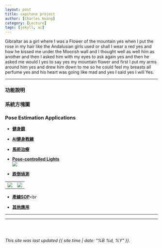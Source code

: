 ```yaml
---
layout: post
title: capstone project
author: [Charles Huang]
category: [Lecture]
tags: [jekyll, ai]
---
```


Gibraltar as a girl where I was a Flower of the mountain yes when I put the rose in my hair like the Andalusian girls used or shall I wear a red yes and how he kissed me under the Moorish wall and I thought well as well him as another and then I asked him with my eyes to ask again yes and then he asked me would I yes to say yes my mountain flower and first I put my arms around him yes and drew him down to me so he could feel my breasts all perfume yes and his heart was going like mad and yes I said yes I will Yes.

---


### 功能說明
### 系統方塊圖


### Pose Estimation Applications
* **[健身鏡](https://johnsonfitnesslive.com/?action=mirror_pro_intro)**<br/>

* **[AI健身教練](https://fc.bnext.com.tw/articles/view/1226)**<br>


* **[馬術治療](https://www.inside.com.tw/article/21711-aigo-interview-aifly)**<br>

* **[Pose-controlled Lights](https://github.com/burningion/dab-and-tpose-controlled-lights)**<br>
![](https://github.com/burningion/dab-and-tpose-controlled-lights/raw/master/images/dab-tpose.gif?raw=True)
* **[跌倒偵測](https://www.chinatimes.com/realtimenews/20201203005307-260418?chdtv)**
<table>
  <tr>
  <td><img src="https://images.chinatimes.com/newsphoto/2020-12-03/1024/20201203005495.jpg"></td>  
  <td><img src="https://matching.org.tw/website/uploads_product/website_1/P0000100000044_4_123.jpg"></td>
  </tr>
</table>

* **[產線SOP](https://www.inside.com.tw/article/21716-aigo-interview-beseye-alpha)**<br

* **[其他應用](https://www.eastwestidea.net/index.php/%E6%9D%90%E6%96%99/item/376)**<br>

---

---



<br>
<br>

*This site was last updated {{ site.time | date: "%B %d, %Y" }}.*

